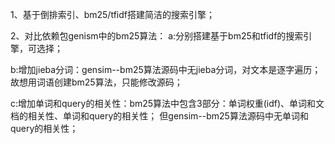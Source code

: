 1、基于倒排索引、bm25/tfidf搭建简洁的搜索引擎；

2、对比依赖包genism中的bm25算法：
a:分别搭建基于bm25和tfidf的搜索引擎，可选择；

b:增加jieba分词：gensim--bm25算法源码中无jieba分词，对文本是逐字遍历；故想用词语创建bm25算法，只能修改源码；

c:增加单词和query的相关性：bm25算法中包含3部分：单词权重(idf)、单词和文档的相关性、单词和query的相关性；
但gensim--bm25算法源码中无单词和query的相关性；






